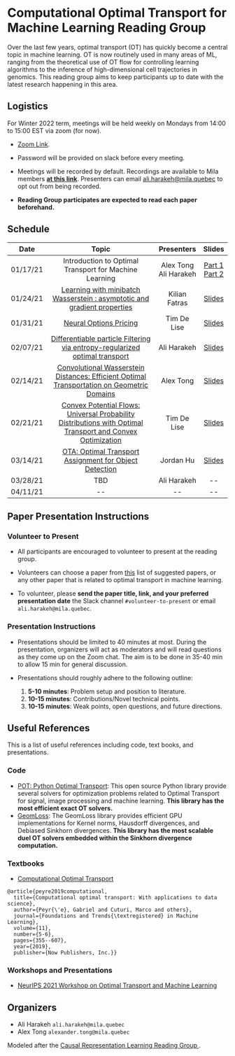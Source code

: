 # Computational Optimal Transport for Machine Learning Reading Group
Over the last few years, optimal transport (OT) has quickly become a central topic in machine learning. 
OT is now routinely used in many areas of ML, ranging from the theoretical use of OT flow for controlling learning algorithms 
to the inference of high-dimensional cell trajectories in genomics. This reading group aims to keep participants up 
to date with the latest research happening in this area.

## Logistics
For Winter 2022 term, meetings will be held weekly on Mondays from 14:00 to 15:00 EST via zoom (for now).

- [Zoom Link](https://umontreal.zoom.us/j/87115614420?pwd=a3dMR3NIeVNwank0TVU0N05DNGkvZz09).
- Password will be provided on slack before every meeting.

- Meetings will be recorded by default. Recordings are available to Mila members [**at this link**](https://drive.google.com/drive/folders/1gOGPrxrC6I6nXVokDymq7RVgYeIRU_dv?usp=sharing). Presenters can email ali.harakeh@mila.quebec to opt out from being recorded.

- **Reading Group participates are expected to read each paper beforehand.**

## Schedule
|   Date   |                                                                                   Topic                                                                                    |         Presenters         |                                                                                             Slides                                                                                              |
|:--------:|:--------------------------------------------------------------------------------------------------------------------------------------------------------------------------:|:--------------------------:|:-----------------------------------------------------------------------------------------------------------------------------------------------------------------------------------------------:|
| 01/17/21 |                                                           Introduction to Optimal Transport for Machine Learning                                                           | Alex Tong <br/>Ali Harakeh | [Part 1](https://drive.google.com/file/d/1yeseuB4Sf48q5GOFyrH0ga4vgvvwxnKD/view?usp=sharing) <br/> [Part 2](https://drive.google.com/file/d/1QFySL-HF-fz9hZCUhbzJydnfKrMsPEKF/view?usp=sharing) |
| 01/24/21 |                        [Learning with minibatch Wasserstein : asymptotic and gradient properties](http://proceedings.mlr.press/v108/fatras20a.html)                        |       Kilian Fatras        |                                                  [Slides](https://drive.google.com/file/d/1NaKzbx4ekJmSI7EaqaOxe5EoguRyapCl/view?usp=sharing)                                                   |
| 01/31/21 |                                                         [Neural Options Pricing](https://arxiv.org/abs/2105.13320)                                                         |        Tim De Lise         |                                                  [Slides](https://drive.google.com/file/d/1WIMAI3gcbEvBVS-ATjMyi5uLHvRQw6Vd/view?usp=sharing)                                                   |
| 02/07/21  |               [Differentiable particle Filtering via entropy-regularized optimal transport](http://proceedings.mlr.press/v139/corenflos21a/corenflos21a.pdf)               |        Ali Harakeh         |                                                  [Slides](https://drive.google.com/file/d/1crtq1pG9LlLdsdcJMN6JfIQheJ8b-w2a/view?usp=sharing)                                                   |
| 02/14/21 | [Convolutional Wasserstein Distances: Efficient Optimal Transportation on Geometric Domains](https://people.csail.mit.edu/jsolomon/assets/convolutional_w2.compressed.pdf) |         Alex Tong          |                                                  [Slides](https://drive.google.com/file/d/1dT8XIIGRuIW9ibUd9gi4ehMv8fhjJnuh/view?usp=sharing)                                                   |
| 02/21/21 |             [Convex Potential Flows: Universal Probability Distributions with Optimal Transport and Convex Optimization](https://arxiv.org/pdf/2012.05942.pdf)             |        Tim De Lise         |                                                                                               [Slides](https://drive.google.com/file/d/1ID75u5YgFQe1PVcNPX68CsfIiOoKWbNH/view?usp=sharing)                                                                                                |
| 03/14/21 |                                                                                     [OTA: Optimal Transport Assignment for Object Detection](https://openaccess.thecvf.com/content/CVPR2021/html/Ge_OTA_Optimal_Transport_Assignment_for_Object_Detection_CVPR_2021_paper.html)                                                                                     |              Jordan Hu             |                                                                                              [Slides](https://drive.google.com/file/d/1SCW1AQUqltkLZFLZEqOc5ZuJuIWKoIUH/view?usp=sharing)                                                                                                |
| 03/28/21 |                                                                                     TBD                                                                                     |             Ali Harakeh             |                                                                                               --                                                                                                |
| 04/11/21 |                                                                                     --                                                                                     |             --             |                                                                                               --                                                                                                |

## Paper Presentation Instructions

### Volunteer to Present
- All participants are encouraged to volunteer to present at the reading group. 


- Volunteers can choose a paper from [this](suggested-papers.md) list of suggested papers, or any other paper that is 
related to optimal transport in machine learning. 


- To volunteer, please **send the paper title, link, and your preferred presentation date** the Slack channel 
`#volunteer-to-present` or email `ali.harakeh@mila.quebec`.

### Presentation Instructions
- Presentations should be limited to 40 minutes at most. During the presentation, organizers will act as moderators and 
  will read questions as they come up on the Zoom chat. The aim is to be done in 35-40 min to allow 15 min for general 
  discussion.


- Presentations should roughly adhere to the following outline:
  1. **5-10 minutes**: Problem setup and position to literature.
  2. **10-15 minutes**: Contributions/Novel technical points.
  3. **10-15 minutes**: Weak points, open questions, and future directions.

## Useful References
This is a list of useful references including code, text books, and presentations.

### Code
- [POT: Python Optimal Transport](https://pythonot.github.io/): This open source Python library provide several 
   solvers for optimization problems related to Optimal Transport for signal, image processing and machine learning. 
   **This library has the most efficient exact OT solvers.**
- [GeomLoss](https://www.kernel-operations.io/geomloss/): The GeomLoss library provides efficient GPU 
   implementations for Kernel norms, Hausdorff divergences, and Debiased Sinkhorn divergences. **This library has 
   the most scalable duel OT solvers embedded within the Sinkhorn divergence computation.**

### Textbooks
- [Computational Optimal Transport](https://arxiv.org/abs/1803.00567)

```
@article{peyre2019computational,
  title={Computational optimal transport: With applications to data science},
  author={Peyr{\'e}, Gabriel and Cuturi, Marco and others},
  journal={Foundations and Trends{\textregistered} in Machine Learning},
  volume={11},
  number={5-6},
  pages={355--607},
  year={2019},
  publisher={Now Publishers, Inc.}}
```

### Workshops and Presentations
- [NeurIPS 2021 Workshop on Optimal Transport and Machine Learning](https://otml2021.github.io/)


## Organizers
- Ali Harakeh `ali.harakeh@mila.quebec`
- Alex Tong `alexander.tong@mila.quebec`


Modeled after the [Causal Representation Learning Reading Group
](https://github.com/csquires/causal-rep-learning-reading-group).
